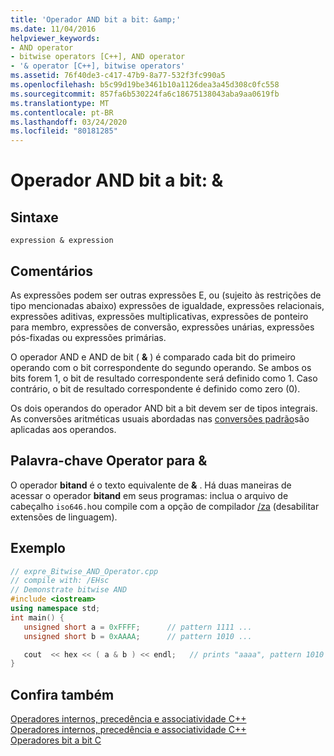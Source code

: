 ```yaml
---
title: 'Operador AND bit a bit: &amp;'
ms.date: 11/04/2016
helpviewer_keywords:
- AND operator
- bitwise operators [C++], AND operator
- '& operator [C++], bitwise operators'
ms.assetid: 76f40de3-c417-47b9-8a77-532f3fc990a5
ms.openlocfilehash: b5c99d19be3461b10a1126dea3a45d308c0fc558
ms.sourcegitcommit: 857fa6b530224fa6c18675138043aba9aa0619fb
ms.translationtype: MT
ms.contentlocale: pt-BR
ms.lasthandoff: 03/24/2020
ms.locfileid: "80181285"
---
```

# <a name="bitwise-and-operator-amp"></a>Operador AND bit a bit: &amp;

## <a name="syntax"></a>Sintaxe

```
expression & expression
```

## <a name="remarks"></a>Comentários

As expressões podem ser outras expressões E, ou (sujeito às restrições de tipo mencionadas abaixo) expressões de igualdade, expressões relacionais, expressões aditivas, expressões multiplicativas, expressões de ponteiro para membro, expressões de conversão, expressões unárias, expressões pós-fixadas ou expressões primárias.

O operador AND e AND de bit ( **&** ) é comparado cada bit do primeiro operando com o bit correspondente do segundo operando. Se ambos os bits forem 1, o bit de resultado correspondente será definido como 1. Caso contrário, o bit de resultado correspondente é definido como zero (0).

Os dois operandos do operador AND bit a bit devem ser de tipos integrais. As conversões aritméticas usuais abordadas nas [conversões padrão](standard-conversions.md)são aplicadas aos operandos.

## <a name="operator-keyword-for-"></a>Palavra-chave Operator para &

O operador **bitand** é o texto equivalente de **&** . Há duas maneiras de acessar o operador **bitand** em seus programas: inclua o arquivo de cabeçalho `iso646.h`ou compile com a opção de compilador [/za](../build/reference/za-ze-disable-language-extensions.md) (desabilitar extensões de linguagem).

## <a name="example"></a>Exemplo

```cpp
// expre_Bitwise_AND_Operator.cpp
// compile with: /EHsc
// Demonstrate bitwise AND
#include <iostream>
using namespace std;
int main() {
   unsigned short a = 0xFFFF;      // pattern 1111 ...
   unsigned short b = 0xAAAA;      // pattern 1010 ...

   cout  << hex << ( a & b ) << endl;   // prints "aaaa", pattern 1010 ...
}
```

## <a name="see-also"></a>Confira também

[Operadores internos, precedência e associatividade C++](cpp-built-in-operators-precedence-and-associativity.md)<br/>
[Operadores internos, precedência e associatividade C++](../cpp/cpp-built-in-operators-precedence-and-associativity.md)<br/>
[Operadores bit a bit C](../c-language/c-bitwise-operators.md)
